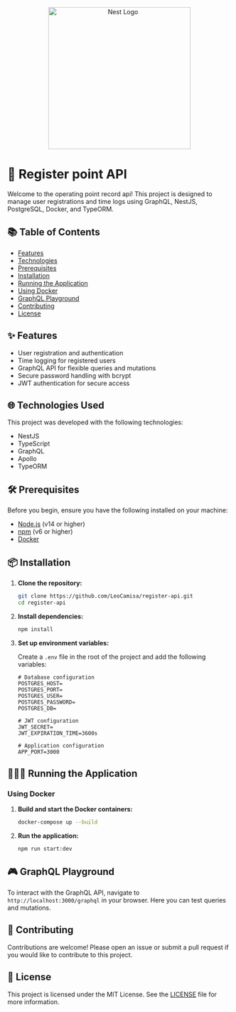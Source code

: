 <p align="center">
  <a href="http://nestjs.com/" target="blank"><img src="https://nestjs.com/img/logo_text.svg" width="320" alt="Nest Logo" /></a>
</p>

# 🚀 Register point API

Welcome to the operating point record api! This project is designed to manage user registrations and time logs using GraphQL, NestJS, PostgreSQL, Docker, and TypeORM.

## 📚 Table of Contents

- [Features](#-features)
- [Technologies](#-technologies-used)
- [Prerequisites](#-prerequisites)
- [Installation](#-installation)
- [Running the Application](#-running-the-application)
- [Using Docker](#-using-docker)
- [GraphQL Playground](#-graphql-playground)
- [Contributing](#-contributing)
- [License](#-license)

## ✨ Features

- User registration and authentication
- Time logging for registered users
- GraphQL API for flexible queries and mutations
- Secure password handling with bcrypt
- JWT authentication for secure access

## 🌐 Technologies Used

This project was developed with the following technologies:

- NestJS
- TypeScript
- GraphQL
- Apollo
- TypeORM

## 🛠 Prerequisites

Before you begin, ensure you have the following installed on your machine:

- [Node.js](https://nodejs.org/) (v14 or higher)
- [npm](https://www.npmjs.com/) (v6 or higher)
- [Docker](https://www.docker.com/)

## 📦 Installation

1. **Clone the repository:**

    ```bash
    git clone https://github.com/LeoCamisa/register-api.git
    cd register-api
    ```

2. **Install dependencies:**

    ```bash
    npm install
    ```

3. **Set up environment variables:**

    Create a `.env` file in the root of the project and add the following variables:

    ```dotenv
    # Database configuration
    POSTGRES_HOST=
    POSTGRES_PORT=
    POSTGRES_USER=
    POSTGRES_PASSWORD=
    POSTGRES_DB=

    # JWT configuration
    JWT_SECRET=
    JWT_EXPIRATION_TIME=3600s

    # Application configuration
    APP_PORT=3000
    ```

## 🏃🏻‍♂️ Running the Application

### Using Docker

1. **Build and start the Docker containers:**

    ```bash
    docker-compose up --build
    ```


2. **Run the application:**

    ```bash
    npm run start:dev
    ```

## 🎮 GraphQL Playground

To interact with the GraphQL API, navigate to `http://localhost:3000/graphql` in your browser. Here you can test queries and mutations.

## 🤝 Contributing

Contributions are welcome! Please open an issue or submit a pull request if you would like to contribute to this project.

## 📜 License

This project is licensed under the MIT License. See the [LICENSE](LICENSE) file for more information.
